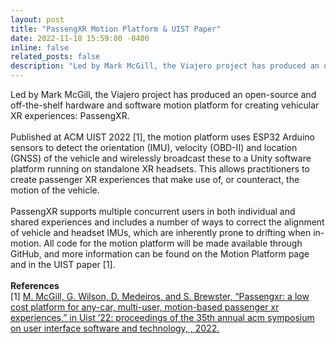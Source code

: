```yaml
---
layout: post
title: "PassengXR Motion Platform & UIST Paper"
date: 2022-11-18 15:59:00 -0400
inline: false
related_posts: false
description: "Led by Mark McGill, the Viajero project has produced an open-source and off-the-shelf hardware and software motion platform for creating vehicular XR experiences: PassengXR. <br> <br> Published at ACM UIST 2022 [1], the motion platform uses ESP32 Arduino sensors to detect the orientation (IMU), velocity (OBD-II) and location (GNSS) of the vehicle and wirelessly broadcast these to a Unity software platform running on standalone XR headsets. This allows practitioners to create passenger XR experiences that make use of, or counteract, the motion of the vehicle. <br> <br> PassengXR supports multiple concurrent users in both individual and shared experiences and includes a number of ways to correct the alignment of vehicle and headset IMUs, which are inherently prone to drifting when in-motion. All code for the motion platform will be made available through GitHub, and more information can be found on the Motion Platform page and in the UIST paper [1]. <br> <br> <b>References</b> <br> [1] <a href='https://dl.acm.org/doi/10.1145/3526113.3545657' target='_blank'> M. McGill, G. Wilson, D. Medeiros, and S. Brewster, “Passengxr: a low cost platform for any-car, multi-user, motion-based passenger xr experiences,” in Uist ’22: proceedings of the 35th annual acm symposium on user interface software and technology, , 2022."
---
```


Led by Mark McGill, the Viajero project has produced an open-source and off-the-shelf hardware and software motion platform for creating vehicular XR experiences: PassengXR. <br> <br> Published at ACM UIST 2022 [1], the motion platform uses ESP32 Arduino sensors to detect the orientation (IMU), velocity (OBD-II) and location (GNSS) of the vehicle and wirelessly broadcast these to a Unity software platform running on standalone XR headsets. This allows practitioners to create passenger XR experiences that make use of, or counteract, the motion of the vehicle. <br> <br> PassengXR supports multiple concurrent users in both individual and shared experiences and includes a number of ways to correct the alignment of vehicle and headset IMUs, which are inherently prone to drifting when in-motion. All code for the motion platform will be made available through GitHub, and more information can be found on the Motion Platform page and in the UIST paper [1]. <br> <br> <b>References</b> <br> [1] <a href='https://dl.acm.org/doi/10.1145/3526113.3545657' target='_blank'> M. McGill, G. Wilson, D. Medeiros, and S. Brewster, “Passengxr: a low cost platform for any-car, multi-user, motion-based passenger xr experiences,” in Uist ’22: proceedings of the 35th annual acm symposium on user interface software and technology, , 2022.

